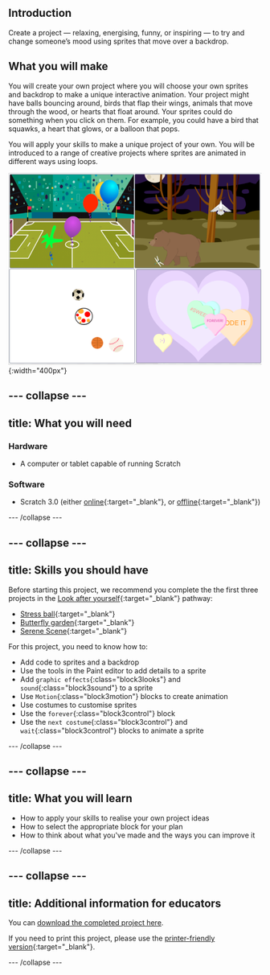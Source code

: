 ## Introduction
Create a project — relaxing, energising, funny, or inspiring — to try and change someone’s mood using sprites that move over a backdrop.

## What you will make
You will create your own project where you will choose your own sprites and backdrop to make a unique interactive animation. Your project might have balls bouncing around, birds that flap their wings, animals that move through the wood, or hearts that float around. Your sprites could do something when you click on them. For example, you could have a bird that squawks, a heart that glows, or a balloon that pops.

You will apply your skills to make a unique project of your own. You will be introduced to a range of creative projects where sprites are animated in different ways using loops. 

![Collage of completed projects](images/showcase_static.png){:width="400px"}

--- collapse ---
---
title: What you will need
---
### Hardware

+ A computer or tablet capable of running Scratch

### Software

+ Scratch 3.0 (either [online](http://rpf.io/scratchon){:target="_blank"}, or [offline](http://rpf.io/scratchoff){:target="_blank"})

--- /collapse ---

--- collapse ---
---
title: Skills you should have
---
Before starting this project, we recommend you complete the the first three projects in the [Look after yourself](https://projects.raspberrypi.org/en/pathways/look-after-yourself){:target="_blank"} pathway: 
+ [Stress ball](https://learning-admin.raspberrypi.org/en/projects/stress-ball){:target="_blank"}
+ [Butterfly garden](https://learning-admin.raspberrypi.org/en/projects/butterfly-garden){:target="_blank"}
+ [Serene Scene](https://learning-admin.raspberrypi.org/en/projects/serene-scene){:target="_blank"}

For this project, you need to know how to:  

+ Add code to sprites and a backdrop
+ Use the tools in the Paint editor to add details to a sprite
+ Add `graphic effects`{:class="block3looks"} and `sound`{:class="block3sound"} to a sprite
+ Use `Motion`{:class="block3motion"} blocks to create animation
+ Use costumes to customise sprites
+ Use the `forever`{:class="block3control"} block
+ Use the `next costume`{:class="block3control"} and `wait`{:class="block3control"} blocks to animate a sprite

--- /collapse ---

--- collapse ---
---
title: What you will learn
---

+ How to apply your skills to realise your own project ideas
+ How to select the appropriate block for your plan
+ How to think about what you've made and the ways you can improve it

--- /collapse ---

--- collapse ---
---
title: Additional information for educators
---

You can [download the completed project here](http://rpf.io/p/en/make-a-difference-get).

If you need to print this project, please use the [printer-friendly version](https://projects.raspberrypi.org/en/projects/make-a-difference/print){:target="_blank"}.

--- /collapse ---


